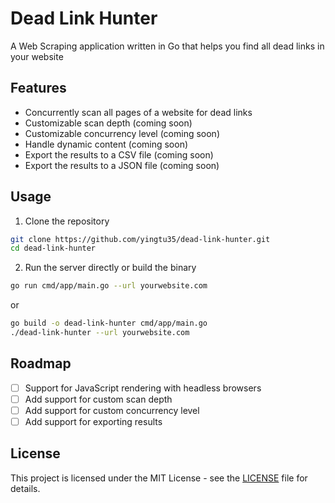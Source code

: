 # Dead Link Hunter
A Web Scraping application written in Go that helps you find all dead links in your website

## Features
- Concurrently scan all pages of a website for dead links
- Customizable scan depth (coming soon)
- Customizable concurrency level (coming soon)
- Handle dynamic content (coming soon)
- Export the results to a CSV file (coming soon)
- Export the results to a JSON file (coming soon)

## Usage
1. Clone the repository
```bash
git clone https://github.com/yingtu35/dead-link-hunter.git
cd dead-link-hunter
```

2. Run the server directly or build the binary
```bash
go run cmd/app/main.go --url yourwebsite.com
```
or
```bash
go build -o dead-link-hunter cmd/app/main.go
./dead-link-hunter --url yourwebsite.com
```

## Roadmap
- [ ] Support for JavaScript rendering with headless browsers
- [ ] Add support for custom scan depth
- [ ] Add support for custom concurrency level
- [ ] Add support for exporting results

## License
This project is licensed under the MIT License - see the [LICENSE](LICENSE) file for details.